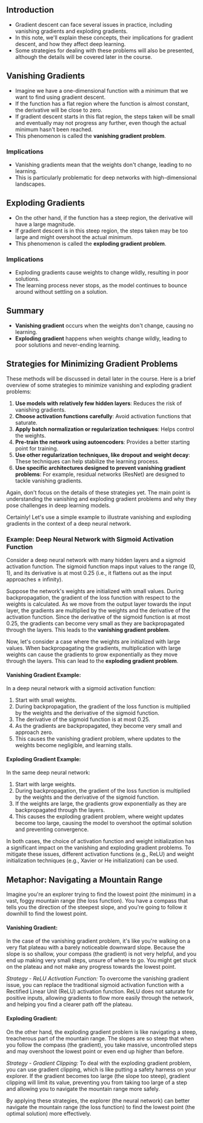 ## Introduction
- Gradient descent can face several issues in practice, including vanishing gradients and exploding gradients.
- In this note, we'll explain these concepts, their implications for gradient descent, and how they affect deep learning.
- Some strategies for dealing with these problems will also be presented, although the details will be covered later in the course.

## Vanishing Gradients
- Imagine we have a one-dimensional function with a minimum that we want to find using gradient descent.
- If the function has a flat region where the function is almost constant, the derivative will be close to zero.
- If gradient descent starts in this flat region, the steps taken will be small and eventually may not progress any further, even though the actual minimum hasn't been reached.
- This phenomenon is called the **vanishing gradient problem**.

### Implications
- Vanishing gradients mean that the weights don't change, leading to no learning.
- This is particularly problematic for deep networks with high-dimensional landscapes.

## Exploding Gradients
- On the other hand, if the function has a steep region, the derivative will have a large magnitude.
- If gradient descent is in this steep region, the steps taken may be too large and might overshoot the actual minimum.
- This phenomenon is called the **exploding gradient problem**.

### Implications
- Exploding gradients cause weights to change wildly, resulting in poor solutions.
- The learning process never stops, as the model continues to bounce around without settling on a solution.

## Summary
- **Vanishing gradient** occurs when the weights don't change, causing no learning.
- **Exploding gradient** happens when weights change wildly, leading to poor solutions and never-ending learning.

## Strategies for Minimizing Gradient Problems
These methods will be discussed in detail later in the course. Here is a brief overview of some strategies to minimize vanishing and exploding gradient problems:

1. **Use models with relatively few hidden layers**: Reduces the risk of vanishing gradients.
2. **Choose activation functions carefully**: Avoid activation functions that saturate.
3. **Apply batch normalization or regularization techniques**: Helps control the weights.
4. **Pre-train the network using autoencoders**: Provides a better starting point for training.
5. **Use other regularization techniques, like dropout and weight decay**: These techniques can help stabilize the learning process.
6. **Use specific architectures designed to prevent vanishing gradient problems**: For example, residual networks (ResNet) are designed to tackle vanishing gradients.

Again, don't focus on the details of these strategies yet. The main point is understanding the vanishing and exploding gradient problems and why they pose challenges in deep learning models.


Certainly! Let's use a simple example to illustrate vanishing and exploding gradients in the context of a deep neural network.

### **Example: Deep Neural Network with Sigmoid Activation Function**

Consider a deep neural network with many hidden layers and a sigmoid activation function. The sigmoid function maps input values to the range (0, 1), and its derivative is at most 0.25 (i.e., it flattens out as the input approaches ± infinity).

Suppose the network's weights are initialized with small values. During backpropagation, the gradient of the loss function with respect to the weights is calculated. As we move from the output layer towards the input layer, the gradients are multiplied by the weights and the derivative of the activation function. Since the derivative of the sigmoid function is at most 0.25, the gradients can become very small as they are backpropagated through the layers. This leads to the **vanishing gradient problem**.

Now, let's consider a case where the weights are initialized with large values. When backpropagating the gradients, multiplication with large weights can cause the gradients to grow exponentially as they move through the layers. This can lead to the **exploding gradient problem**.

#### **Vanishing Gradient Example:**

In a deep neural network with a sigmoid activation function:

1. Start with small weights.
2. During backpropagation, the gradient of the loss function is multiplied by the weights and the derivative of the sigmoid function.
3. The derivative of the sigmoid function is at most 0.25.
4. As the gradients are backpropagated, they become very small and approach zero.
5. This causes the vanishing gradient problem, where updates to the weights become negligible, and learning stalls.

#### **Exploding Gradient Example:**

In the same deep neural network:

1. Start with large weights.
2. During backpropagation, the gradient of the loss function is multiplied by the weights and the derivative of the sigmoid function.
3. If the weights are large, the gradients grow exponentially as they are backpropagated through the layers.
4. This causes the exploding gradient problem, where weight updates become too large, causing the model to overshoot the optimal solution and preventing convergence.

In both cases, the choice of activation function and weight initialization has a significant impact on the vanishing and exploding gradient problems. To mitigate these issues, different activation functions (e.g., ReLU) and weight initialization techniques (e.g., Xavier or He initialization) can be used.

## **Metaphor: Navigating a Mountain Range**

Imagine you're an explorer trying to find the lowest point (the minimum) in a vast, foggy mountain range (the loss function). You have a compass that tells you the direction of the steepest slope, and you're going to follow it downhill to find the lowest point.

#### **Vanishing Gradient:**

In the case of the vanishing gradient problem, it's like you're walking on a very flat plateau with a barely noticeable downward slope. Because the slope is so shallow, your compass (the gradient) is not very helpful, and you end up making very small steps, unsure of where to go. You might get stuck on the plateau and not make any progress towards the lowest point.

*Strategy - ReLU Activation Function:* To overcome the vanishing gradient issue, you can replace the traditional sigmoid activation function with a Rectified Linear Unit (ReLU) activation function. ReLU does not saturate for positive inputs, allowing gradients to flow more easily through the network, and helping you find a clearer path off the plateau.

#### **Exploding Gradient:**

On the other hand, the exploding gradient problem is like navigating a steep, treacherous part of the mountain range. The slopes are so steep that when you follow the compass (the gradient), you take massive, uncontrolled steps and may overshoot the lowest point or even end up higher than before.

*Strategy - Gradient Clipping:* To deal with the exploding gradient problem, you can use gradient clipping, which is like putting a safety harness on your explorer. If the gradient becomes too large (the slope too steep), gradient clipping will limit its value, preventing you from taking too large of a step and allowing you to navigate the mountain range more safely.

By applying these strategies, the explorer (the neural network) can better navigate the mountain range (the loss function) to find the lowest point (the optimal solution) more effectively.